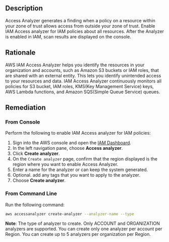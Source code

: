 ## Description

Access Analyzer generates a finding when a policy on a resource within your zone of trust allows access from outside your zone of trust.
Enable IAM Access analyzer for IAM policies about all resources. After the Analyzer is enabled in IAM, scan results are displayed on the console.

## Rationale

AWS IAM Access Analyzer helps you identify the resources in your organization and accounts, such as Amazon S3 buckets or IAM roles, that are shared with an external entity. This lets you identify unintended access to your resources and data. IAM Access Analyzer continuously monitors all policies for S3 bucket, IAM roles, KMS(Key Management Service) keys, AWS Lambda functions, and Amazon SQS(Simple Queue Service) queues.

## Remediation

### From Console

Perform the following to enable IAM Access analyzer for IAM policies:

1. Sign into the AWS console and open the [IAM Dashboard](https://console.aws.amazon.com/iam/home#/home).
2. In the left navigation pane, choose **Access analyzer**.
3. Click **Create analyzer**.
4. On the `Create analyzer` page, confirm that the region displayed is the region where you want to enable Access Analyzer.
5. Enter a name for the analyzer or can keep the system generated.
6. Optional. add any tags that you want to apply to the analyzer.
7. Choose **Create analyzer**.

### From Command Line

Run the following command:

```bash
aws accessanalyzer create-analyzer --analyzer-name --type
```

**Note**: The type of analyzer to create. Only ACCOUNT and ORGANIZATION analyzers are supported. You can create only one analyzer per account per Region. You can create up to 5 analyzers per organization per Region.